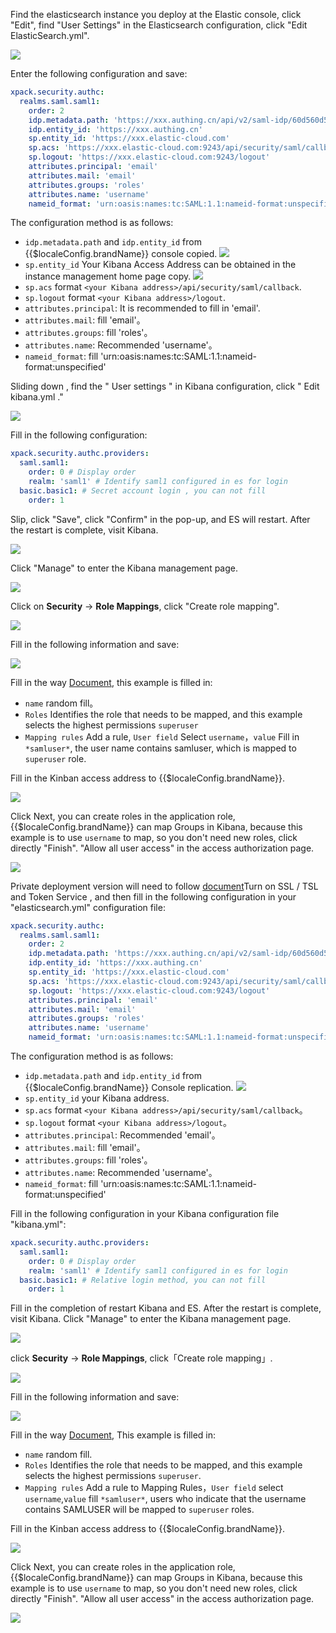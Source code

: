 <IntegrationDetailCard title="Online version of Kibana configuration">

Find the elasticsearch instance you deploy at the Elastic console, click "Edit", find "User Settings" in the Elasticsearch configuration, click "Edit ElasticSearch.yml".

![](~@imagesZhCn/integration/kibana/2-1.png)

Enter the following configuration and save:

```yml
xpack.security.authc:
  realms.saml.saml1:
    order: 2
    idp.metadata.path: 'https://xxx.authing.cn/api/v2/saml-idp/60d560d561436c7aa7049630/metadata'
    idp.entity_id: 'https://xxx.authing.cn'
    sp.entity_id: 'https://xxx.elastic-cloud.com'
    sp.acs: 'https://xxx.elastic-cloud.com:9243/api/security/saml/callback'
    sp.logout: 'https://xxx.elastic-cloud.com:9243/logout'
    attributes.principal: 'email'
    attributes.mail: 'email'
    attributes.groups: 'roles'
    attributes.name: 'username'
    nameid_format: 'urn:oasis:names:tc:SAML:1.1:nameid-format:unspecified'
```

The configuration method is as follows:

- `idp.metadata.path` and `idp.entity_id` from {{$localeConfig.brandName}} console copied.
  ![](~@imagesZhCn/integration/kibana/2-2.png)
- `sp.entity_id` Your Kibana Access Address can be obtained in the instance management home page copy.
  ![](~@imagesZhCn/integration/kibana/2-3.png)
- `sp.acs` format `<your Kibana address>/api/security/saml/callback`.
- `sp.logout` format `<your Kibana address>/logout`.
- `attributes.principal`: It is recommended to fill in 'email'.
- `attributes.mail`: fill 'email'。
- `attributes.groups`: fill 'roles'。
- `attributes.name`: Recommended 'username'。
- `nameid_format`: fill 'urn:oasis:names:tc:SAML:1.1:nameid-format:unspecified'

Sliding down , find the " User settings " in Kibana configuration, click " Edit kibana.yml ."

![](~@imagesZhCn/integration/kibana/2-4.png)

Fill in the following configuration:

```yml
xpack.security.authc.providers:
  saml.saml1:
    order: 0 # Display order
    realm: 'saml1' # Identify saml1 configured in es for login
  basic.basic1: # Secret account login , you can not fill
    order: 1
```

Slip, click "Save", click "Confirm" in the pop-up, and ES will restart. After the restart is complete, visit Kibana.

![](~@imagesZhCn/integration/kibana/2-5.png)

Click "Manage" to enter the Kibana management page.

![](~@imagesZhCn/integration/kibana/2-6.png)

Click on **Security** -> **Role Mappings**, click "Create role mapping".

![](~@imagesZhCn/integration/kibana/2-7.png)

Fill in the following information and save:

![](~@imagesZhCn/integration/kibana/2-8.png)

Fill in the way [Document](https://www.elastic.co/guide/en/kibana/master/role-mappings.html), this example is filled in:

- `name` random fill。
- `Roles` Identifies the role that needs to be mapped, and this example selects the highest permissions `superuser`
- `Mapping rules` Add a rule, `User field` Select `username`，`value` Fill in `*samluser*`, the user name contains samluser, which is mapped to `superuser` role.

Fill in the Kinban access address to {{$localeConfig.brandName}}.

![](~@imagesZhCn/integration/kibana/2-9.png)

Click Next, you can create roles in the application role, {{$localeConfig.brandName}} can map Groups in Kibana, because this example is to use `username` to map, so you don't need new roles, click directly "Finish". "Allow all user access" in the access authorization page.

![](~@imagesZhCn/integration/kibana/2-10.png)

</IntegrationDetailCard>

<IntegrationDetailCard title="Private deployment kibana configuration">

Private deployment version will need to follow [document](https://www.elastic.co/guide/en/elasticsearch/reference/master/saml-guide-stack.html)Turn on SSL / TSL and Token Service , and then fill in the following configuration in your "elasticsearch.yml" configuration file:

```yml
xpack.security.authc:
  realms.saml.saml1:
    order: 2
    idp.metadata.path: 'https://xxx.authing.cn/api/v2/saml-idp/60d560d561436c7aa7049630/metadata'
    idp.entity_id: 'https://xxx.authing.cn'
    sp.entity_id: 'https://xxx.elastic-cloud.com'
    sp.acs: 'https://xxx.elastic-cloud.com:9243/api/security/saml/callback'
    sp.logout: 'https://xxx.elastic-cloud.com:9243/logout'
    attributes.principal: 'email'
    attributes.mail: 'email'
    attributes.groups: 'roles'
    attributes.name: 'username'
    nameid_format: 'urn:oasis:names:tc:SAML:1.1:nameid-format:unspecified'
```

The configuration method is as follows:

- `idp.metadata.path` and `idp.entity_id` from {{$localeConfig.brandName}} Console replication.
  ![](~@imagesZhCn/integration/kibana/2-2.png)
- `sp.entity_id` your Kibana address.
- `sp.acs` format `<your Kibana address>/api/security/saml/callback`。
- `sp.logout` format `<your Kibana address>/logout`。
- `attributes.principal`: Recommended 'email'。
- `attributes.mail`: fill 'email'。
- `attributes.groups`: fill 'roles'。
- `attributes.name`: Recommended 'username'。
- `nameid_format`: fill 'urn:oasis:names:tc:SAML:1.1:nameid-format:unspecified'

Fill in the following configuration in your Kibana configuration file "kibana.yml":

```yml
xpack.security.authc.providers:
  saml.saml1:
    order: 0 # Display order
    realm: 'saml1' # Identify saml1 configured in es for login
  basic.basic1: # Relative login method, you can not fill
    order: 1
```

Fill in the completion of restart Kibana and ES. After the restart is complete, visit Kibana. Click "Manage" to enter the Kibana management page.

![](~@imagesZhCn/integration/kibana/2-6.png)

click **Security** -> **Role Mappings**, click「Create role mapping」.

![](~@imagesZhCn/integration/kibana/2-7.png)

Fill in the following information and save:

![](~@imagesZhCn/integration/kibana/2-8.png)

Fill in the way [Document](https://www.elastic.co/guide/en/kibana/master/role-mappings.html), This example is filled in:

- `name` random fill.
- `Roles` Identifies the role that needs to be mapped, and this example selects the highest permissions `superuser`.
- `Mapping rules` Add a rule to Mapping Rules，`User field` select `username`,`value` fill `*samluser*`, users who indicate that the username contains SAMLUSER will be mapped to `superuser` roles.

Fill in the Kinban access address to {{$localeConfig.brandName}}.

![](~@imagesZhCn/integration/kibana/2-9.png)

Click Next, you can create roles in the application role, {{$localeConfig.brandName}} can map Groups in Kibana, because this example is to use `username` to map, so you don't need new roles, click directly "Finish". "Allow all user access" in the access authorization page.

![](~@imagesZhCn/integration/kibana/2-10.png)

</IntegrationDetailCard>

